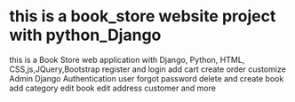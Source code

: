 # this is a book_store website project with python_Django
this is a Book Store web application with Django, Python, HTML, CSS,js,JQuery,Bootstrap
register and login
add cart
create order
customize Admin Django
Authentication user
forgot password
delete and create book
add category
edit book
edit address customer
and more
